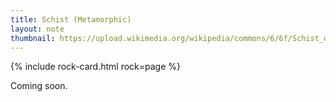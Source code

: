 ```yaml
---
title: Schist (Metamorphic)
layout: note
thumbnail: https://upload.wikimedia.org/wikipedia/commons/6/6f/Schist_detail.jpg
---
```

{% include rock-card.html rock=page %}

Coming soon.
